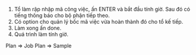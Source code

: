 1. Tổ làm rập nhập mã công việc, ấn ENTER và bắt đầu tính giờ. Sau đó có tiếng thông báo cho bộ phận tiếp theo.
2. Có option cho quản lý bốc mã việc vừa hoàn thành đó cho tổ kế tiếp.
3. Làm xong ấn done.
4. Quá trình làm tính giờ.

Plan => Job
Plan => Sample